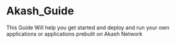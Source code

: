 # Akash_Guide
This Guide Will help you get started and deploy and run your own applications or applications prebulit on Akash Network
